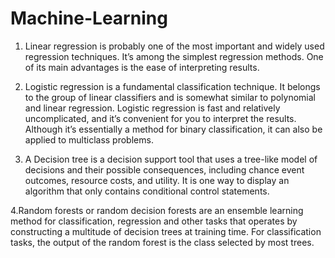 # Machine-Learning

1. Linear regression is probably one of the most important and widely used regression techniques.
It’s among the simplest regression methods. One of its main advantages is the ease of interpreting results.

2. Logistic regression is a fundamental classification technique. 
It belongs to the group of linear classifiers and is somewhat similar to polynomial and linear regression. 
Logistic regression is fast and relatively uncomplicated, and it’s convenient for you to interpret the results. 
Although it’s essentially a method for binary classification, it can also be applied to multiclass problems.

3. A Decision tree is a decision support tool that uses a tree-like model of decisions and their possible consequences, including chance event outcomes, resource costs, and utility. It is one way to display an algorithm that only contains conditional control statements.

4.Random forests or random decision forests are an ensemble learning method for classification, regression and other tasks that operates by constructing a multitude of decision trees at training time. For classification tasks, the output of the random forest is the class selected by most trees.
